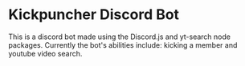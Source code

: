 # Kickpuncher Discord Bot
This is a discord bot made using the Discord.js and yt-search node packages.
Currently the bot's abilities include: kicking a member and youtube video search.
